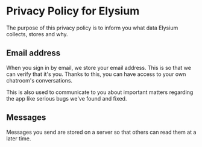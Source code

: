 # Privacy Policy for Elysium

The purpose of this privacy policy is to inform you what data Elysium collects, stores and why.

## Email address

When you sign in by email, we store your email address. This is so that we can verify that it's you. Thanks to this, you can have access to your own chatroom's conversations.

This is also used to communicate to you about important matters regarding the app like serious bugs we've found and fixed.

## Messages

Messages you send are stored on a server so that others can read them at a later time.
